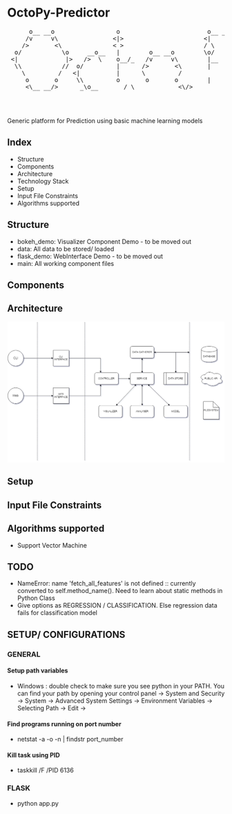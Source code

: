# OctoPy-Predictor

<pre>
      o__ __o                 o                        o__ __o               
     /v     v\               <|>                      <|     v\              
    />       <\              < >                      / \     <\             
  o/           \o     __o__   |        o__ __o        \o/     o/   o      o  
 <|             |>   />  \    o__/_   /v     v\        |__  _<|/  <|>    <|> 
  \\           //  o/         |      />       <\       |          < >    < > 
    \         /   <|          |      \         /      <o>          \o    o/  
     o       o     \\         o       o       o        |            v\  /v   
     <\__ __/>      _\o__</   <\__    <\__ __/>       / \            <\/>    
                                                                      /      
                                                                     o       
                                                                  __/>       
</pre>

Generic platform for Prediction using basic machine learning models

## Index

- Structure
- Components
- Architecture
- Technology Stack
- Setup
- Input File Constraints
- Algorithms supported

## Structure

- bokeh_demo: Visualizer Component Demo - to be moved out
- data: All data to be stored/ loaded
- flask_demo: WebInterface Demo - to be moved out
- main: All working component files

## Components

## Architecture
![Proposed Architecture][logo]


## Setup

## Input File Constraints

## Algorithms supported
- Support Vector Machine

## TODO
- NameError: name 'fetch_all_features' is not defined :: currently converted to self.method_name(). Need to learn about static methods in Python Class	
- Give options as REGRESSION / CLASSIFICATION. Else regression data fails for classification model

[logo]: https://raw.githubusercontent.com/ZNevzz/ZNevzz.github.io/master/Octo-Py.png


## SETUP/ CONFIGURATIONS

### GENERAL
#### Setup path variables
- Windows : double check to make sure you see python in your PATH. You can find your path by opening your control panel -> System and Security -> System -> Advanced System Settings -> Environment Variables -> Selecting Path -> Edit ->


#### Find programs running on port number
- netstat -a -o -n | findstr port_number

#### Kill task using PID
- taskkill /F /PID 6136

### FLASK
- python app.py


